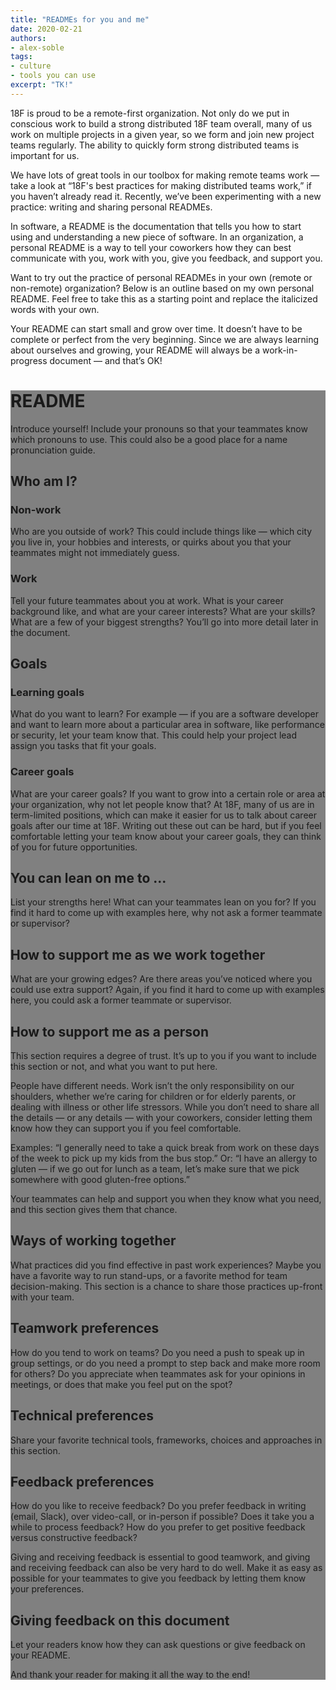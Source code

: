 ```yaml
---
title: "READMEs for you and me"
date: 2020-02-21
authors:
- alex-soble
tags:
- culture
- tools you can use
excerpt: "TK!"
---
```


18F is proud to be a remote-first organization. Not only do we put in conscious work to build a strong distributed 18F team overall, many of us work on multiple projects in a given year, so we form and join new project teams regularly. The ability to quickly form strong distributed teams is important for us.

We have lots of great tools in our toolbox for making remote teams work — take a look at “18F's best practices for making distributed teams work,” if you haven’t already read it. Recently, we’ve been experimenting with a new practice: writing and sharing personal READMEs.

In software, a README is the documentation that tells you how to start using and understanding a new piece of software. In an organization, a personal README is a way to tell your coworkers how they can best communicate with you, work with you, give you feedback, and support you.

Want to try out the practice of personal READMEs in your own (remote or non-remote) organization? Below is an outline based on my own personal README. Feel free to take this as a starting point and replace the italicized words with your own.

Your README can start small and grow over time. It doesn’t have to be complete or perfect from the very beginning. Since we are always learning about ourselves and growing, your README will always be a work-in-progress document — and that’s OK!

<div style="background-color: gray">

# README

Introduce yourself! Include your pronouns so that your teammates know which pronouns to use. This could also be a good place for a name pronunciation guide.

## Who am I?

### Non-work

Who are you outside of work? This could include things like — which city you live in, your hobbies and interests, or quirks about you that your teammates might not immediately guess.

### Work

Tell your future teammates about you at work. What is your career background like, and what are your career interests? What are your skills? What are a few of your biggest strengths? You’ll go into more detail later in the document.

## Goals

### Learning goals

What do you want to learn? For example — if you are a software developer and want to learn more about a particular area in software, like performance or security, let your team know that. This could help your project lead assign you tasks that fit your goals.

### Career goals

What are your career goals? If you want to grow into a certain role or area at your organization, why not let people know that? At 18F, many of us are in term-limited positions, which can make it easier for us to talk about career goals after our time at 18F.  Writing out these out can be hard, but if you feel comfortable letting your team know about your career goals, they can think of you for future opportunities.

## You can lean on me to ...

List your strengths here! What can your teammates lean on you for? If you find it hard to come up with examples here, why not ask a former teammate or supervisor?

## How to support me as we work together

What are your growing edges? Are there areas you’ve noticed where you could use extra support? Again, if you find it hard to come up with examples here, you could ask a former teammate or supervisor.

## How to support me as a person

This section requires a degree of trust. It’s up to you if you want to include this section or not, and what you want to put here.

People have different needs. Work isn’t the only responsibility on our shoulders, whether we’re caring for children or for elderly parents, or dealing with illness or other life stressors. While you don’t need to share all the details — or any details — with your coworkers, consider letting them know how they can support you if you feel comfortable.

Examples: “I generally need to take a quick break from work on these days of the week to pick up my kids from the bus stop.” Or: “I have an allergy to gluten — if we go out for lunch as a team, let’s make sure that we pick somewhere with good gluten-free options.”

Your teammates can help and support you when they know what you need, and this section gives them that chance.

## Ways of working together

What practices did you find effective in past work experiences? Maybe you have a favorite way to run stand-ups, or a favorite method for team decision-making. This section is a chance to share those practices up-front with your team.

## Teamwork preferences

How do you tend to work on teams? Do you need a push to speak up in group settings, or do you need a prompt to step back and make more room for others? Do you appreciate when teammates ask for your opinions in meetings, or does that make you feel put on the spot?

## Technical preferences

Share your favorite technical tools, frameworks, choices and approaches in this section.

## Feedback preferences

How do you like to receive feedback? Do you prefer feedback in writing (email, Slack), over video-call, or in-person if possible? Does it take you a while to process feedback? How do you prefer to get positive feedback versus constructive feedback?

Giving and receiving feedback is essential to good teamwork, and giving and receiving feedback can also be very hard to do well. Make it as easy as possible for your teammates to give you feedback by letting them know your preferences.

## Giving feedback on this document

Let your readers know how they can ask questions or give feedback on your README.

And thank your reader for making it all the way to the end!

</div>